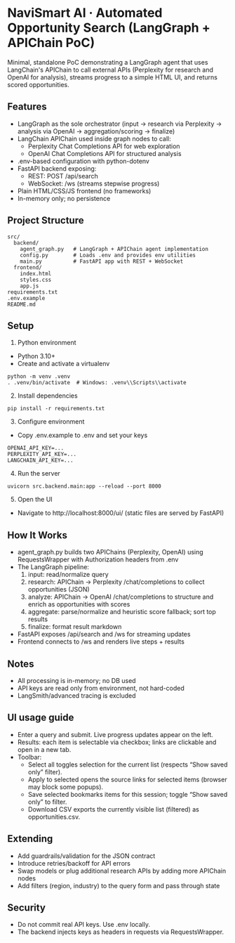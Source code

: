 # NaviSmart AI · Automated Opportunity Search (LangGraph + APIChain PoC)

Minimal, standalone PoC demonstrating a LangGraph agent that uses LangChain's APIChain to call external APIs (Perplexity for research and OpenAI for analysis), streams progress to a simple HTML UI, and returns scored opportunities.

## Features

- LangGraph as the sole orchestrator (input → research via Perplexity → analysis via OpenAI → aggregation/scoring → finalize)
- LangChain APIChain used inside graph nodes to call:
  - Perplexity Chat Completions API for web exploration
  - OpenAI Chat Completions API for structured analysis
- .env-based configuration with python-dotenv
- FastAPI backend exposing:
  - REST: POST /api/search
  - WebSocket: /ws (streams stepwise progress)
- Plain HTML/CSS/JS frontend (no frameworks)
- In-memory only; no persistence

## Project Structure

```
src/
  backend/
    agent_graph.py   # LangGraph + APIChain agent implementation
    config.py        # Loads .env and provides env utilities
    main.py          # FastAPI app with REST + WebSocket
  frontend/
    index.html
    styles.css
    app.js
requirements.txt
.env.example
README.md
```

## Setup

1) Python environment
- Python 3.10+
- Create and activate a virtualenv

```
python -m venv .venv
. .venv/bin/activate  # Windows: .venv\\Scripts\\activate
```

2) Install dependencies
```
pip install -r requirements.txt
```

3) Configure environment
- Copy .env.example to .env and set your keys
```
OPENAI_API_KEY=...
PERPLEXITY_API_KEY=...
LANGCHAIN_API_KEY=...
```

4) Run the server
```
uvicorn src.backend.main:app --reload --port 8000
```

5) Open the UI
- Navigate to http://localhost:8000/ui/ (static files are served by FastAPI)

## How It Works

- agent_graph.py builds two APIChains (Perplexity, OpenAI) using RequestsWrapper with Authorization headers from .env
- The LangGraph pipeline:
  1. input: read/normalize query
  2. research: APIChain → Perplexity /chat/completions to collect opportunities (JSON)
  3. analyze: APIChain → OpenAI /chat/completions to structure and enrich as opportunities with scores
  4. aggregate: parse/normalize and heuristic score fallback; sort top results
  5. finalize: format result markdown
- FastAPI exposes /api/search and /ws for streaming updates
- Frontend connects to /ws and renders live steps + results

## Notes

- All processing is in-memory; no DB used
- API keys are read only from environment, not hard-coded
- LangSmith/advanced tracing is excluded

## UI usage guide

- Enter a query and submit. Live progress updates appear on the left.
- Results: each item is selectable via checkbox; links are clickable and open in a new tab.
- Toolbar:
  - Select all toggles selection for the current list (respects “Show saved only” filter).
  - Apply to selected opens the source links for selected items (browser may block some popups).
  - Save selected bookmarks items for this session; toggle “Show saved only” to filter.
  - Download CSV exports the currently visible list (filtered) as opportunities.csv.

## Extending

- Add guardrails/validation for the JSON contract
- Introduce retries/backoff for API errors
- Swap models or plug additional research APIs by adding more APIChain nodes
- Add filters (region, industry) to the query form and pass through state

## Security

- Do not commit real API keys. Use .env locally.
- The backend injects keys as headers in requests via RequestsWrapper.
